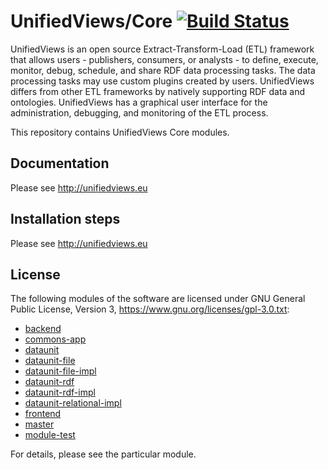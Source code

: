 UnifiedViews/Core [![Build Status](https://travis-ci.org/UnifiedViews/Core.svg)](https://travis-ci.org/UnifiedViews/Core)
=================

UnifiedViews is an open source Extract-Transform-Load (ETL) framework that allows users - publishers, consumers, or analysts - to define, execute, monitor, debug, schedule, and share RDF data processing tasks. The data processing tasks may use custom plugins created by users. UnifiedViews differs from other ETL frameworks by natively supporting RDF data and ontologies. UnifiedViews has a graphical user interface for the administration, debugging, and monitoring of the ETL process. 

This repository contains UnifiedViews Core modules. 

Documentation
-------------

Please see http://unifiedviews.eu


Installation steps
------------------

Please see http://unifiedviews.eu


License
-------

The following modules of the software are licensed under GNU General Public License, Version 3, https://www.gnu.org/licenses/gpl-3.0.txt:
 
  * [backend](./backend/LICENSE.md)
  * [commons-app](./commons-app/LICENSE.md)
  * [dataunit](./dataunit/LICENSE.md)
  * [dataunit-file](./dataunit-file/LICENSE.md)
  * [dataunit-file-impl](./dataunit-file-impl/LICENSE.md)
  * [dataunit-rdf](./dataunit-rdf/LICENSE.md)
  * [dataunit-rdf-impl](./dataunit-rdf-impl/LICENSE.md)
  * [dataunit-relational-impl](./dataunit-relational-impl/LICENSE.md)
  * [frontend](./frontend/LICENSE.md)
  * [master](./master/LICENSE.md)
  * [module-test](./module-test/LICENSE.md)
  
For details, please see the particular module. 
